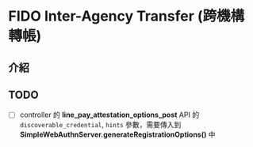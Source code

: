 # FIDO Inter-Agency Transfer (跨機構轉帳)

## 介紹

## TODO
- [ ] controller 的 **line_pay_attestation_options_post** API 的 `discoverable_credential`, `hints` 參數，需要傳入到 **SimpleWebAuthnServer.generateRegistrationOptions()** 中